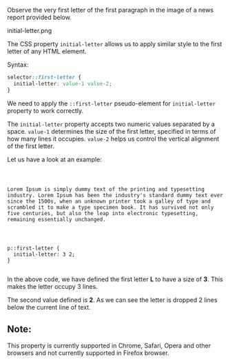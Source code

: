 Observe the very first letter
of the first paragraph in
the image of a news report
provided below.

<image>initial-letter.png</image>

The CSS property `initial-letter`
allows us to apply similar style
to the first letter of any HTML
element.

Syntax:
```css
selector::first-letter {
  initial-letter: value-1 value-2;
}
```

We need to apply the
`::first-letter` pseudo-element
for `initial-letter` property
to work correctly.

The `initial-letter` property
accepts two numeric values separated
by a space.
`value-1` determines the size of
the first letter,
specified in terms of how many
lines it occupies.
`value-2` helps us control the
vertical alignment of the first
letter.

Let us have a look at an example:
<codeblock language="css" type="lesson">
<code>
<panel language="html">
<p>
Lorem Ipsum is simply dummy text of the printing and typesetting industry. Lorem Ipsum has been the industry's standard dummy text ever since the 1500s, when an unknown printer took a galley of type and scrambled it to make a type specimen book. It has survived not only five centuries, but also the leap into electronic typesetting, remaining essentially unchanged.
</p>
</panel>
<panel language="css">
p::first-letter {
  initial-letter: 3 2;
}
</panel>
</code>
</codeblock>

In the above code, we have defined
the first letter **L** to have a size
of **3**. This makes the letter
occupy 3 lines.

The second value defined is **2**.
As we can see the letter is dropped
2 lines below the current line of
text.

## Note:
This property is currently supported
in Chrome, Safari, Opera and other browsers
and not currently supported in Firefox browser.
